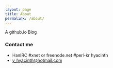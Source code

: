 ```yaml
---
layout: page
title: About
permalink: /about/
---
```


A github.io Blog

### Contact me

* HanIRC #xnet or freenode.net #perl-kr hyacinth
* [y_hyacinth@hotmail.com](mailto:y_hyacinth@hotmail.com)
